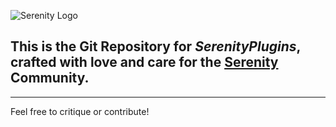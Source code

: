 ![Serenity Logo](http://i.imgur.com/FKmxN1s.png)

## This is the Git Repository for *SerenityPlugins*, crafted with love and care for the [Serenity](https://www.serenity-mc.org) Community.
---
Feel free to critique or contribute!
